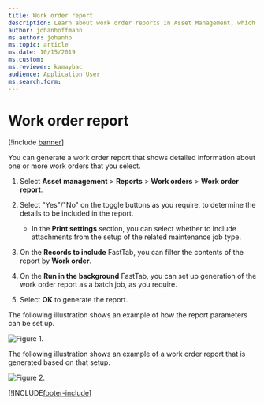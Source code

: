 ```yaml
---
title: Work order report
description: Learn about work order reports in Asset Management, which you can generate to show information about one or more work orders, with a step-by-step process.
author: johanhoffmann
ms.author: johanho
ms.topic: article
ms.date: 10/15/2019
ms.custom: 
ms.reviewer: kamaybac 
audience: Application User 
ms.search.form:
---
```


# Work order report

[!include [banner](../../includes/banner.md)]


You can generate a work order report that shows detailed information about one or more work orders that you select.

1. Select **Asset management** > **Reports** > **Work orders** > **Work order report**.

2. Select "Yes"/"No" on the toggle buttons as you require, to determine the details to be included in the report.  
    - In the **Print settings** section, you can select whether to include attachments from the setup of the related maintenance job type.

3. On the **Records to include** FastTab, you can filter the contents of the report by **Work order**.

4. On the **Run in the background** FastTab, you can set up generation of the work order report as a batch job, as you require.

5. Select **OK** to generate the report.

The following illustration shows an example of how the report parameters can be set up.

![Figure 1.](media/20-work-orders.png)

The following illustration shows an example of a work order report that is generated based on that setup.

![Figure 2.](media/21-work-orders.png)



[!INCLUDE[footer-include](../../../includes/footer-banner.md)]
